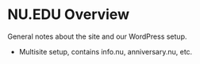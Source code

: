 # NU.EDU Overview

General notes about the site and our WordPress setup.

- Multisite setup, contains info.nu, anniversary.nu, etc.